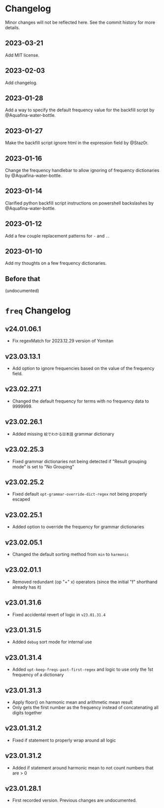 # Changelog

Minor changes will not be reflected here. See the commit history for more details.

## 2023-03-21

Add MIT license.

## 2023-02-03

Add changelog.

## 2023-01-28

Add a way to specify the default frequency value for the backfill script by @Aquafina-water-bottle.

## 2023-01-27

Make the backfill script ignore html in the expression field by @Staz0r.

## 2023-01-16

Change the frequency handlebar to allow ignoring of frequency dictionaries by @Aquafina-water-bottle.

## 2023-01-14

Clarified python backfill script instructions on powershell backslashes by @Aquafina-water-bottle.

## 2023-01-12

Add a few couple replacement patterns for `-` and `.`.

## 2023-01-10

Add my thoughts on a few frequency dictionaries.

## Before that

(undocumented)

# `freq` Changelog

## v24.01.06.1

- Fix regexMatch for 2023.12.29 version of Yomitan

## v23.03.13.1

- Add option to ignore frequencies based on the value of the frequency field.

## v23.02.27.1

- Changed the default frequency for terms with no frequency data to 9999999.

## v23.02.26.1

- Added missing `絵でわかる日本語` grammar dictionary

## v23.02.25.3

- Fixed grammar dictionaries not being detected if "Result grouping mode" is set to "No Grouping"

## v23.02.25.2

- Fixed default `opt-grammar-override-dict-regex` not being properly escaped

## v23.02.25.1

- Added option to override the frequency for grammar dictionaries

## v23.02.05.1

- Changed the default sorting method from `min` to `harmonic`

## v23.02.01.1

- Removed redundant (op "+" x) operators (since the initial "f" shorthand already has it)

## v23.01.31.6

- Fixed accidental revert of logic in `v23.01.31.4`

## v23.01.31.5

- Added `debug` sort mode for internal use

## v23.01.31.4

- Added `opt-keep-freqs-past-first-regex` and logic to use only the 1st frequency of a dictionary

## v23.01.31.3

- Apply floor() on harmonic mean and arithmetic mean result
- Only gets the first number as the frequency instead of concatenating all digits together

## v23.01.31.2

- Fixed if statement to properly wrap around all logic

## v23.01.31.2

- Added if statement around harmonic mean to not count numbers that are > 0

## v23.01.28.1

- First recorded version. Previous changes are undocumented.
